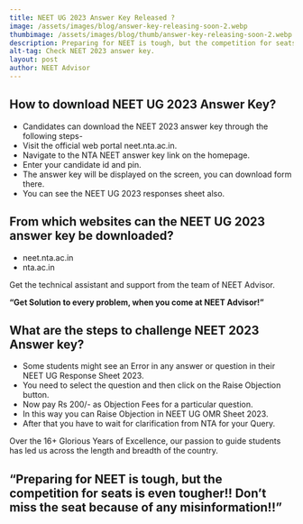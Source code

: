 ```yaml
---
title: NEET UG 2023 Answer Key Released ?
image: /assets/images/blog/answer-key-releasing-soon-2.webp
thumbimage: /assets/images/blog/thumb/answer-key-releasing-soon-2.webp
description: Preparing for NEET is tough, but the competition for seats is even tougher!! Don’t miss the seat because of any misinformation!!
alt-tag: Check NEET 2023 answer key.
layout: post
author: NEET Advisor
---
```

## How to download NEET UG 2023 Answer Key?
- Candidates can download the NEET 2023 answer key through the following steps-
- Visit the official web portal neet.nta.ac.in.
- Navigate to the NTA NEET answer key link on the homepage.
- Enter your candidate id and pin.
- The answer key will be displayed on the screen, you can download form there.
- You can see the NEET UG 2023 responses sheet also.


## From which websites can the NEET UG 2023 answer key be downloaded?
- neet.nta.ac.in
- nta.ac.in

Get the technical assistant and support from the team of NEET Advisor.

**“Get Solution to every problem, when you come at NEET Advisor!”**
## What are the steps to challenge NEET 2023 Answer key?
- Some students might see an Error in any answer or question in their NEET UG Response Sheet 2023.
- You need to select the question and then click on the Raise Objection button.
- Now pay Rs 200/- as Objection Fees for a particular question.
- In this way you can Raise Objection in NEET UG OMR Sheet 2023.
- After that you have to wait for clarification from NTA for your Query.

Over the 16+ Glorious Years of Excellence, our passion to guide students has led us across the length and breadth of the country.

## “Preparing for NEET is tough, but the competition for seats is even tougher!! Don’t miss the seat because of any misinformation!!”